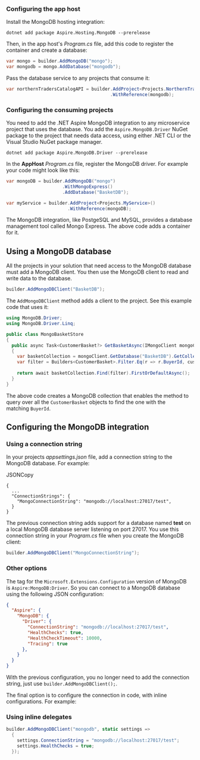 
### Configuring the app host

Install the MongoDB hosting integration:

```
dotnet add package Aspire.Hosting.MongoDB --prerelease
```

Then, in the app host's _Program.cs_ file, add this code to register the container and create a database:


``` C#
var mongo = builder.AddMongoDB("mongo");
var mongodb = mongo.AddDatabase("mongodb");
```

Pass the database service to any projects that consume it:

``` c#
var northernTradersCatalogAPI = builder.AddProject<Projects.NorthernTraders_CatalogAPI>()
                                       .WithReference(mongodb);
```

### Configuring the consuming projects

You need to add the .NET Aspire MongoDB integration to any microservice project that uses the database. You add the `Aspire.MongoDB.Driver` NuGet package to the project that needs data access, using either .NET CLI or the Visual Studio NuGet package manager.

```
dotnet add package Aspire.MongoDB.Driver --prerelease
```

In the **AppHost** _Program.cs_ file, register the MongoDB driver. For example your code might look like this:


``` c#
var mongoDB = builder.AddMongoDB("mongo")
                     .WithMongoExpress()
                     .AddDatabase("BasketDB");

var myService = builder.AddProject<Projects.MyService>()
                       .WithReference(mongoDB);
```

The MongoDB integration, like PostgeSQL and MySQL, provides a database management tool called Mongo Express. The above code adds a container for it.

## Using a MongoDB database

All the projects in your solution that need access to the MongoDB database must add a MongoDB client. You then use the MongoDB client to read and write data to the database.

``` c#
builder.AddMongoDBClient("BasketDB");
```

The `AddMongoDBClient` method adds a client to the project. See this example code that uses it:


``` c#
using MongoDB.Driver;
using MongoDB.Driver.Linq;

public class MongoBasketStore
{
  public async Task<CustomerBasket?> GetBasketAsync(IMongoClient mongoClient, string customerId)
  {
    var basketCollection = mongoClient.GetDatabase("BasketDB").GetCollection<CustomerBasket>("basketitems");
    var filter = Builders<CustomerBasket>.Filter.Eq(r => r.BuyerId, customerId);
  
    return await basketCollection.Find(filter).FirstOrDefaultAsync();
  }
}
```

The above code creates a MongoDB collection that enables the method to query over all the `CustomerBasket` objects to find the one with the matching `BuyerId`.

## Configuring the MongoDB integration

### Using a connection string

In your projects _appsettings.json_ file, add a connection string to the MongoDB database. For example:

JSONCopy

```
{
  ...
  "ConnectionStrings": {
    "MongoConnectionString": "mongodb://localhost:27017/test",
  }
}
```

The previous connection string adds support for a database named **test** on a local MongoDB database server listening on port 27017. You use this connection string in your _Program.cs_ file when you create the MongoDB client:

``` c#
builder.AddMongoDBClient("MongoConnectionString");
```

### Other options

The tag for the `Microsoft.Extensions.Configuration` version of MongoDB is `Aspire:MongoDB:Driver`. So you can connect to a MongoDB database using the following JSON configuration:

``` json
{
  "Aspire": {
    "MongoDB": {
      "Driver": {
        "ConnectionString": "mongodb://localhost:27017/test",
        "HealthChecks": true,
        "HealthCheckTimeout": 10000,
        "Tracing": true
      },
    }
  }
}
```

With the previous configuration, you no longer need to add the connection string, just use `builder.AddMongoDBClient();`.

The final option is to configure the connection in code, with inline configurations. For example:

### Using inline delegates

``` c#
builder.AddMongoDBClient("mongodb", static settings => 
  { 
    settings.ConnectionString = "mongodb://localhost:27017/test"; 
    settings.HealthChecks = true; 
  });
```